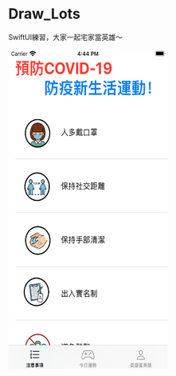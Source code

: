 # Draw_Lots


SwiftUI練習，大家一起宅家當英雄～


<img src="https://github.com/huahua0521/Draw_Lots/blob/main/Simulator%20Screen%20Shot%20-%20iPhone%208%20-%202021-06-10%20at%2016.44.55.png" width="320" height="640">

